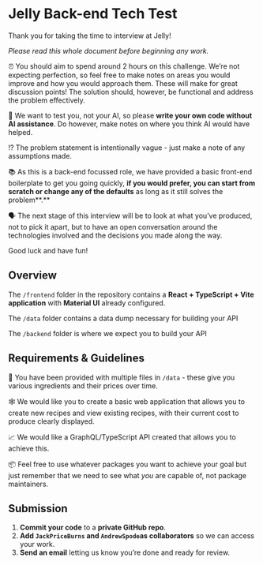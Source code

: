 # Jelly Back-end Tech Test

Thank you for taking the time to interview at Jelly!

*Please read this whole document before beginning any work.*

⏰ You should aim to spend around 2 hours on this challenge. We’re not expecting perfection, so feel free to make notes on areas you would improve and how you would approach them. These will make for great discussion points! The solution should, however, be functional and address the problem effectively.

🤖 We want to test you, not your AI, so please **write your own code without AI assistance**. Do however, make notes on where you think AI would have helped.

⁉️ The problem statement is intentionally vague - just make a note of any assumptions made.

📚 As this is a back-end focussed role, we have provided a basic front-end boilerplate to get you going quickly, **if you would prefer, you can start from scratch or change any of the defaults** as long as it still solves the problem**.**

🗣️ The next stage of this interview will be to look at what you’ve produced, not to pick it apart, but to have an open conversation around the technologies involved and the decisions you made along the way.

Good luck and have fun!

## Overview

The `/frontend` folder in the repository contains a **React + TypeScript + Vite application** with **Material UI** already configured.

The `/data` folder contains a data dump necessary for building your API

The `/backend` folder is where we expect you to build your API

## Requirements & Guidelines

💽 You have been provided with multiple files in `/data` - these give you various ingredients and their prices over time.

🕸️ We would like you to create a basic web application that allows you to create new recipes and view existing recipes, with their current cost to produce clearly displayed.

📈 We would like a GraphQL/TypeScript API created that allows you to achieve this.

📦 Feel free to use whatever packages you want to achieve your goal but just remember that we need to see what *you* are capable of, not package maintainers.

## Submission

1. **Commit your code** to a **private GitHub repo**.
2. **Add `JackPriceBurns` and `AndrewSpode`as collaborators** so we can access your work.
3. **Send an email** letting us know you’re done and ready for review.
